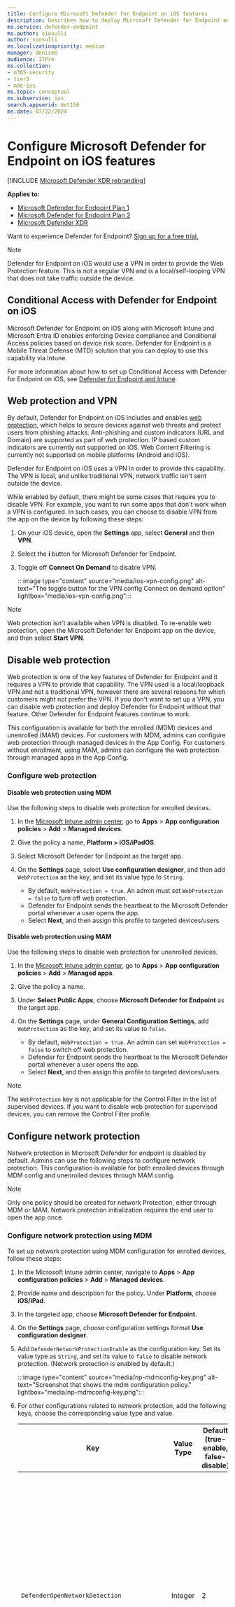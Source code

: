 ```yaml
---
title: Configure Microsoft Defender for Endpoint on iOS features
description: Describes how to deploy Microsoft Defender for Endpoint on iOS features.
ms.service: defender-endpoint
ms.author: siosulli
author: siosulli
ms.localizationpriority: medium
manager: deniseb
audience: ITPro
ms.collection: 
- m365-security
- tier3
- mde-ios
ms.topic: conceptual
ms.subservice: ios
search.appverid: met150
ms.date: 07/22/2024
---
```


# Configure Microsoft Defender for Endpoint on iOS features

[!INCLUDE [Microsoft Defender XDR rebranding](../includes/microsoft-defender.md)]

**Applies to:**

- [Microsoft Defender for Endpoint Plan 1](microsoft-defender-endpoint.md)
- [Microsoft Defender for Endpoint Plan 2](microsoft-defender-endpoint.md)
- [Microsoft Defender XDR](/defender-xdr)

Want to experience Defender for Endpoint? [Sign up for a free trial.](https://signup.microsoft.com/create-account/signup?products=7f379fee-c4f9-4278-b0a1-e4c8c2fcdf7e&ru=https://aka.ms/MDEp2OpenTrial?ocid=docs-wdatp-exposedapis-abovefoldlink)

> [!NOTE]
> Defender for Endpoint on iOS would use a VPN in order to provide the Web Protection feature. This is not a regular VPN and is a local/self-looping VPN that does not take traffic outside the device.

## Conditional Access with Defender for Endpoint on iOS

Microsoft Defender for Endpoint on iOS along with Microsoft Intune and Microsoft Entra ID enables enforcing Device compliance and Conditional Access policies based on device risk score. Defender for Endpoint is a Mobile Threat Defense (MTD) solution that you can deploy to use this capability via Intune.

For more information about how to set up Conditional Access with Defender for Endpoint on iOS, see [Defender for Endpoint and Intune](/mem/intune/protect/advanced-threat-protection).

## Web protection and VPN

By default, Defender for Endpoint on iOS includes and enables [web protection](web-protection-overview.md), which helps to secure devices against web threats and protect users from phishing attacks. Anti-phishing and custom indicators (URL and Domain) are supported as part of web protection. IP based custom indicators are currently not supported on iOS. Web Content Filtering is currently not supported on mobile platforms (Android and iOS).

Defender for Endpoint on iOS uses a VPN in order to provide this capability. The VPN is local, and unlike traditional VPN, network traffic isn't sent outside the device.

While enabled by default, there might be some cases that require you to disable VPN. For example, you want to run some apps that don't work when a VPN is configured. In such cases, you can choose to disable VPN from the app on the device by following these steps:

1. On your iOS device, open the **Settings** app, select **General** and then **VPN**.

2. Select the **i** button for Microsoft Defender for Endpoint.

3. Toggle off **Connect On Demand** to disable VPN.

   :::image type="content" source="media/ios-vpn-config.png" alt-text="The toggle button for the VPN config Connect on demand option" lightbox="media/ios-vpn-config.png":::

> [!NOTE]
> Web protection isn't available when VPN is disabled. To re-enable web protection, open the Microsoft Defender for Endpoint app on the device, and then select **Start VPN**.

## Disable web protection

Web protection is one of the key features of Defender for Endpoint and it requires a VPN to provide that capability. The VPN used is a local/loopback VPN and not a traditional VPN, however there are several reasons for which customers might not prefer the VPN. If you don't want to set up a VPN, you can disable web protection and deploy Defender for Endpoint without that feature. Other Defender for Endpoint features continue to work.

This configuration is available for both the enrolled (MDM) devices and unenrolled (MAM) devices. For customers with MDM, admins can configure web protection through managed devices in the App Config. For customers without enrollment, using MAM, admins can configure the web protection through managed apps in the App Config.

### Configure web protection

#### Disable web protection using MDM

Use the following steps to disable web protection for enrolled devices.

1. In the [Microsoft Intune admin center](https://go.microsoft.com/fwlink/?linkid=2109431), go to **Apps** \> **App configuration policies** \> **Add** \> **Managed devices**.
   
2. Give the policy a name, **Platform \> iOS/iPadOS**.

3. Select Microsoft Defender for Endpoint as the target app.

4. On the **Settings** page, select **Use configuration designer**, and then add `WebProtection` as the key, and set its value type to `String`.

   - By default, `WebProtection = true`. An admin must set `WebProtection = false` to turn off web protection.
   - Defender for Endpoint sends the heartbeat to the Microsoft Defender portal whenever a user opens the app.
   - Select **Next**, and then assign this profile to targeted devices/users.

#### Disable web protection using MAM

Use the following steps to disable web protection for unenrolled devices.

1. In the [Microsoft Intune admin center](https://go.microsoft.com/fwlink/?linkid=2109431), go to **Apps** \> **App configuration policies** \> **Add** \> **Managed apps**.

2. Give the policy a name.

3. Under **Select Public Apps**, choose **Microsoft Defender for Endpoint** as the target app.

4. On the **Settings** page, under **General Configuration Settings**, add `WebProtection` as the key, and set its value to `false`.

   - By default, `WebProtection = true`. An admin can set `WebProtection = false` to switch off web protection.
   - Defender for Endpoint sends the heartbeat to the Microsoft Defender portal whenever a user opens the app.
   - Select **Next**, and then assign this profile to targeted devices/users.

> [!NOTE]
> The `WebProtection` key is not applicable for the Control Filter in the list of supervised devices. If you want to disable web protection for supervised devices, you can remove the Control Filter profile.

## Configure network protection

Network protection in Microsoft Defender for endpoint is disabled by default. Admins can use the following steps to configure network protection. This configuration is available for both enrolled devices through MDM config and unenrolled devices through MAM config.

> [!NOTE]
> Only one policy should be created for network Protection, either through MDM or MAM. Network protection initialization requires the end user to open the app once.

### Configure network protection using MDM

To set up network protection using MDM configuration for enrolled devices, follow these steps:

1. In the Microsoft Intune admin center, navigate to **Apps** \> **App configuration policies** \> **Add** \> **Managed devices**.

2. Provide name and description for the policy. Under **Platform**, choose **iOS/iPad**.

3. In the targeted app, choose **Microsoft Defender for Endpoint**.

4. On the **Settings** page, choose configuration settings format **Use configuration designer**.

5. Add `DefenderNetworkProtectionEnable` as the configuration key. Set its value type as `String`, and set its value to `false` to disable network protection. (Network protection is enabled by default.)

   :::image type="content" source="media/np-mdmconfig-key.png" alt-text="Screenshot that shows the mdm configuration policy." lightbox="media/np-mdmconfig-key.png":::

6. For other configurations related to network protection, add the following keys, choose the corresponding value type and value.

   | Key | Value Type | Default (true-enable, false-disable) | Description |
   | --- | --- | --- | --- |
   | `DefenderOpenNetworkDetection` | Integer | 2 | 1 - Audit, 0 - Disable, 2 - Enable (default). This setting is managed by an IT Admin to audit, disable, or enable open network detection, respectively. In audit mode, alerts are sent only to the Microsoft Defender portal with no end-user experience. For end-user experience, set it to `Enable`.|
   | `DefenderEndUserTrustFlowEnable` | String | false | true - enable, false - disable; This setting is used by IT admins to enable or disable the end user in-app experience to trust and untrust the unsecure and suspicious networks. |
   | `DefenderNetworkProtectionAutoRemediation` | String | true | true - enable, false - disable; This setting is used by the IT admin to enable or disable the remediation alerts that are sent when a user performs remediation activities like switching to safer WIFI access points.|
   | `DefenderNetworkProtectionPrivacy` | String | true | true - enable, false - disable; This setting is managed by IT admin to enable or disable privacy in network protection. If privacy is disabled, then user consent to share the malicious wifi is shown. If privacy is enabled, then no user consent is shown and no app data is collected. |
   
7. In the **Assignments** section, an admin can choose groups of users to include and exclude from the policy.

8. Review and create the configuration policy.

### Configure network protection using MAM

Use the following procedure to set up MAM config for unenrolled devices for network protection (Authenticator device registration is required for MAM configuration) in iOS devices. 

1. In the Microsoft Intune admin center, navigate to **Apps** \> **App configuration policies** \> **Add** \> **Managed apps** \> **Create a new App configuration policy**.

   :::image type="content" source="media/addiosconfig.png" alt-text="Add configuration policy." lightbox="media/addiosconfig.png":::

2. Provide a name and description to uniquely identify the policy. Then select **Select Public apps**, and choose **Microsoft Defender for Platform iOS/iPadOS**.

   :::image type="content" source="media/nameiosconfig.png" alt-text="Name the configuration." lightbox="media/nameiosconfig.png":::

3. On the **Settings** page, add **DefenderNetworkProtectionEnable** as the key and the value as `false` to disable network protection. (Network protection is enabled by default.)

   :::image type="content" source="media/addiosconfigvalue.png" alt-text="Add configuration value." lightbox="media/addiosconfigvalue.png":::

4. For other configurations related to network protection, add the following keys and appropriate corresponding value.

   |Key| Default (true - enable, false - disable)|Description|
   |---|---|---|
   |`DefenderOpenNetworkDetection`|2| 1 - Audit, 0 - Disable, 2 - Enable (default). This setting is managed by an IT admin to enable, audit, or disable open network detection. In Audit mode, alerts are sent only to the ATP portal with no user side experience. For user experience, set the config to "Enable" mode.|
   |`DefenderEndUserTrustFlowEnable`| false | true - enable, false - disable; This setting is used by IT admins to enable or disable the end user in-app experience to trust and untrust the unsecure and suspicious networks.|
   |`DefenderNetworkProtectionAutoRemediation`| true |true - enable, false - disable; This setting is used by the IT admin to enable or disable the remediation alerts that are sent when a user performs remediation activities like switching to safer WIFI access points.|
   |`DefenderNetworkProtectionPrivacy`| true |true - enable, false - disable; This setting is managed by IT admin to enable or disable privacy in network protection. If privacy is disabled, then user consent to share the malicious wifi is shown. If privacy is enabled, then no user consent is shown and no app data is collected. |
   
5. In the **Assignments** section, an admin can choose groups of users to include and exclude from the policy.

   :::image type="content" source="media/assigniosconfig.png" alt-text="Assign configuration." lightbox="media/assigniosconfig.png":::

6. Review and create the configuration policy.

## Coexistence of multiple VPN profiles

Apple iOS doesn't support multiple device-wide VPNs to be active simultaneously. While multiple VPN profiles can exist on the device, only one VPN can be active at a time.

## Configure Microsoft Defender for Endpoint risk signal in app protection policy (MAM)

Microsoft Defender for Endpoint on iOS enables the App Protection Policy scenario. End-users can install the latest version of the app directly from the Apple app store. Ensure the device is registered to Authenticator with the same account being used to onboard in Defender for successful MAM registration.

Microsoft Defender for Endpoint can be configured to send threat signals to be used in App Protection Policies (APP, also known as MAM) on iOS/iPadOS. With this capability, you can use Microsoft Defender for Endpoint to protect access to corporate data from unenrolled devices as well.

Follow the steps in the following link to set up app protection policies with Microsoft Defender for Endpoint [Configure Defender risk signals in app protection policy (MAM)](ios-install-unmanaged.md)

For more details on MAM or app protection policy, see [iOS app protection policy settings](/mem/intune/apps/app-protection-policy-settings-ios).

## Privacy controls

Microsoft Defender for Endpoint on iOS enables privacy controls for both admins and end users. This includes the controls for enrolled (MDM) and unenrolled (MAM) devices.

If you're using MDM, your admins can configure privacy controls through **Managed devices** in the App Config. If you're using MAM without enrollment, your admins can configure privacy controls through **Managed apps** in the App Config. End users also can configure privacy settings in Microsoft Defender app settings.

### Configure privacy in phish alert report

Customers can now enable privacy control for the phish report sent by Microsoft Defender for Endpoint on iOS so that the domain name isn't included as part of a phish alert whenever a phish website is detected and blocked by Microsoft Defender for Endpoint.

#### Configure privacy controls in MDM

Use the following steps to enable privacy and not collect the domain name as part of the phish alert report for enrolled devices.

1. In the [Microsoft Intune admin center](https://go.microsoft.com/fwlink/?linkid=2109431), go to **Apps** \> **App configuration policies** \> **Add** \> **Managed devices**.

2. Give the policy a name, **Platform \> iOS/iPadOS**, select the profile type.

3. Select **Microsoft Defender for Endpoint** as the target app.

4. On the **Settings** page, select **Use configuration designer** and add `DefenderExcludeURLInReport` as the key, and set its value type to **Boolean**.

   - To enable privacy and not collect the domain name, enter the value as `true` and assign this policy to users. By default, this value is set to `false`.
   - For users with key set as `true`, the phish alert doesn't contain the domain name information whenever a malicious site is detected and blocked by Defender for Endpoint.

5. Select **Next** and assign this profile to targeted devices/users.

#### Configure privacy controls in MAM

Use the following steps to enable privacy and not collect the domain name as part of the phish alert report for unenrolled devices.

1. In the [Microsoft Intune admin center](https://go.microsoft.com/fwlink/?linkid=2109431), go to **Apps** \> **App configuration policies** \> **Add** \> **Managed apps**.

2. Give the policy a name.

3. Under **Select Public Apps**, choose **Microsoft Defender for Endpoint** as the target app.

4. On the **Settings** page, under the **General Configuration Settings**, add `DefenderExcludeURLInReport` as the key, and set its value as `true`.

   - To enable privacy and not collect the domain name, enter the value as `true` and assign this policy to users. By default, this value is set to `false`.
   - For users with key set as `true`, the phish alert doesn't contain the domain name information whenever a malicious site is detected and blocked by Defender for Endpoint.

5. Select **Next** and assign this profile to targeted devices/users.

#### Configure end-user privacy controls in the Microsoft Defender app

These controls help the end user to configure the information shared to their organization.

For supervised devices, end-user controls aren't visible. Your admin decides and controls the settings. However, for unsupervised devices, the control is displayed under the **Settings \> Privacy**.

Users see a toggle for **Unsafe Site Info**. This toggle is only visible if admin has set `DefenderExcludeURLInReport = true`.

If enabled by an admin, users can specify whether to send unsafe site info to their organization. By default, it's set to `false`, which means unsafe site information isn't sent. If user toggles it to `true`, unsafe site details are sent.

Turning privacy controls on or off doesn't impact the device compliance check or conditional access.

> [!NOTE]
> On Supervised devices with the configuration profile, Microsoft Defender for Endpoint can access the entire URL and if it is found to be phishing, it is blocked.
> On an Unsupervised device, Microsoft Defender for Endpoint has access to only the domain name, and if the domain is not a phishing URL, it won't be blocked.

## Optional permissions

Microsoft Defender for Endpoint on iOS enables optional permissions in the onboarding flow. Currently the permissions required by Defender for Endpoint are mandatory in the onboarding flow. With this feature, admins can deploy Defender for Endpoint on BYOD devices without enforcing the mandatory VPN permission during onboarding. End users can onboard the app without the mandatory permissions and can later review these permissions. This feature is currently present only for enrolled devices (MDM).

### Configure optional permissions using MDM

Admins can use the following steps to enable Optional VPN permission for enrolled devices.

1. In the [Microsoft Intune admin center](https://go.microsoft.com/fwlink/?linkid=2109431), go to **Apps** \> **App configuration policies** \> **Add** \> **Managed devices**.

2. Give the policy a name, select **Platform \> iOS/iPadOS**.

3. Select **Microsoft Defender for Endpoint** as the target app.

4. On the **Settings** page, select **Use configuration designer** and add `DefenderOptionalVPN` as the key, and set its value type as `Boolean`.

   - To enable optional VPN permission, enter value as `true` and assign this policy to users. By default, this value is set to `false`.
   - For users with key set as `true`, the users are able to onboard the app without giving the VPN permission.

5. Select **Next** and assign this profile to targeted devices/users.

### Configure optional permissions as an end user

End users install and open the Microsoft Defender app to start onboarding.

- If an admin has set up optional permissions, then the user can Skip VPN permission and complete onboarding.
- Even if the user has skipped VPN, the device is able to onboard, and a heartbeat is sent.
- If VPN is disabled, web protection isn't active.
- Later, the user can enable web protection from within the app, which installs the VPN configuration on the device.

> [!NOTE]
> Optional Permission is different from Disable Web Protection. Optional VPN Permission only helps to skip the permission during onboarding but its available for the end user to later review and enable it. While Disable Web Protection allows users to onboard the Defender for Endpoint app without the Web Protection. It cannot be enabled later.

## Jailbreak detection

Microsoft Defender for Endpoint has the capability of detecting unmanaged and managed devices that are jailbroken. These jailbreak checks are done periodically. If a device is detected as jailbroken, these events occur:

- High-risk alert is reported to the Microsoft Defender portal. If device Compliance and Conditional Access is set up based on device risk score, then the device is blocked from accessing corporate data.
- User data on app is cleared. When user opens the app after jailbreaking, the VPN profile (only MDE loopback VPN Profile) also is deleted, and no web protection is offered. VPN profiles delivered by Intune will not be removed.

### Configure compliance policy against jailbroken devices

To protect corporate data from being accessed on jailbroken iOS devices, we recommend that you set up the following compliance policy on Intune.

> [!NOTE]
> Jailbreak detection is a capability provided by Microsoft Defender for Endpoint on iOS. However, we recommend that you setup this policy as an additional layer of defense against jailbreak scenarios.

Follow the steps below to create a compliance policy against jailbroken devices.

1. In the [Microsoft Intune admin center](https://go.microsoft.com/fwlink/?linkid=2109431), go to **Devices** \> **Compliance policies** \> **Create Policy**. Select "iOS/iPadOS" as platform and select **Create**.

   :::image type="content" source="media/ios-jb-policy.png" alt-text="The Create Policy tab" lightbox="media/ios-jb-policy.png":::

2. Specify a name of the policy, such as *Compliance Policy for Jailbreak*.

3. In the compliance settings page, select to expand **Device Health** section and select `Block` in the **Jailbroken devices** field.

   :::image type="content" source="media/ios-jb-settings.png" alt-text="The Compliance settings tab" lightbox="media/ios-jb-settings.png":::

4. In the **Actions for noncompliance** section, select the actions as per your requirements, and then select **Next**.

   :::image type="content" source="media/ios-jb-actions.png" alt-text="The Actions for noncompliance tab" lightbox="media/ios-jb-actions.png":::

5. In the **Assignments** section, select the user groups that you want to include for this policy and then select **Next**.

6. In the **Review + Create** section, verify that all the information entered is correct and then select **Create**.

## Configure custom indicators

Defender for Endpoint on iOS enables admins to configure custom indicators on iOS devices as well. For more information on how to configure custom indicators, see [Manage indicators](manage-indicators.md).

> [!NOTE]
> Defender for Endpoint on iOS supports creating custom indicators only for URLs and domains. IP based custom indicators is not supported on iOS.
>
> For iOS, no alerts are generated on Microsoft Defender XDR when the URL or domain set in the indicator is accessed.

## Configure vulnerability assessment of apps

Reducing cyber risk requires comprehensive risk-based vulnerability management to identify, assess, remediate, and track all your biggest vulnerabilities across your most critical assets, all in a single solution. Visit this [page](/defender-vulnerability-management/defender-vulnerability-management) to learn more about Microsoft Defender Vulnerability Management in Microsoft Defender for Endpoint.

Defender for Endpoint on iOS supports vulnerability assessments of OS and apps. Vulnerability assessment of iOS versions is available for both enrolled (MDM) and unenrolled (MAM) devices. Vulnerability assessment of apps is only for enrolled (MDM) devices. Admins can use the following steps to configure the vulnerability assessment of apps.

### On a supervised device

1. Ensure the device is configured in the [Supervised mode](ios-install.md#complete-deployment-for-supervised-devices).

2. To enable the feature in the [Microsoft Intune admin center](https://go.microsoft.com/fwlink/?linkid=2109431), go to **Endpoint Security** \> **Microsoft Defender for Endpoint** \> **Enable App sync for iOS/iPadOS devices**.

     :::image type="content" source="media/tvm-app-sync-toggle.png" alt-text="App sync toggleSup" lightbox="media/tvm-app-sync-toggle.png":::

> [!NOTE]
> To get the list of all the apps including unmanaged apps, the admin has to enable **Send full application inventory data on personally owned iOS/iPadOS devices** setting in the Intune Admin Portal for the supervised devices marked as "Personal".
> For the supervised devices marked as "Corporate" in the Intune Admin Portal, the admin need not enable **Send full application inventory data on personally owned iOS/iPadOS devices**.

### On an unsupervised device

1. To enable the feature in the [Microsoft Intune admin center](https://go.microsoft.com/fwlink/?linkid=2109431), go to **Endpoint Security** \> **Microsoft Defender for Endpoint** \> **Enable App sync for iOS/iPadOS devices**.

   :::image type="content" source="media/tvm-app-sync-toggle.png" alt-text="App sync toggle" lightbox="media/tvm-app-sync-toggle.png":::

2. To get the list of all the apps including unmanaged apps, enable the toggle **Send full application inventory data on personally owned iOS/iPadOS devices**.

    :::image type="content" source="media/tvm-full-app-data.png" alt-text="Full App Data" lightbox="media/tvm-full-app-data.png":::

3. Use the following steps to configure the privacy setting.

   1. Go to **Apps** \> **App configuration policies** \> **Add** \> **Managed devices**.
   
   2. Give the policy a name, **Platform** \> **iOS/iPadOS**.

   3. Select **Microsoft Defender for Endpoint** as the target app.

   4. On the **Settings** page, select Use configuration designer and add `DefenderTVMPrivacyMode` as the key. Set its value type as `String`.

      - To disable privacy and collect the list of apps installed, specify the value as `False`, and then assign this policy to users. 
      - By default, this value is set to `True` for unsupervised devices.
      - For users with key set as `False`, Defender for Endpoint sends the list of apps installed on the device for vulnerability assessment.
   
   5. Select **Next** and assign this profile to targeted devices/users.
   
   6. Turning privacy controls on or off doesn't impact the device compliance check or conditional access.

4. Once the config is applied, end users must open the app to approve the privacy setting.

   - The privacy approval screen appears only for unsupervised devices.
   - Only if end-user approves the privacy, the app information is sent to the Defender for Endpoint console.

   :::image type="content" source="media/tvm-user-privacy2.png" alt-text="Screenshot of the end user privacy screen." lightbox="media/tvm-user-privacy2.png":::

Once the client versions are deployed to target iOS devices, processing starts. Vulnerabilities found on those devices start showing up in the Defender Vulnerability Management dashboard. The processing might take few hours (max 24 hours) to complete. This time frame is especially true for the entire list of apps to show up in the software inventory.

> [!NOTE]
> If you're using SSL inspection solution within your iOS device, add the domain names `securitycenter.windows.com` (in commercial environments) and `securitycenter.windows.us` (in GCC environments) for threat and vulnerability management features to work.

## Disable sign out

Defender for Endpoint on iOS supports deployment without sign out button in the app to prevent users from signing out of the Defender app. This is important to prevent users from tampering the device. 

This configuration is available for both the enrolled (MDM) devices as well as unenrolled (MAM) devices. Admins can use the following steps to configure the Disable sign out

### Configure disable sign out using MDM

**For enrolled devices (MDM)**

1. In the Microsoft Intune admin center, go to **Apps** \> **App configuration policies** \> **Add** \> **Managed devices**.

2. Give the policy a name, and then select **Platform** \> **iOS/iPadOS**.

3. Select `Microsoft Defender for Endpoint` as the target app. 

4. On the **Settings** page, select **Use configuration designer**, and add `DisableSignOut` as the key. Set its value type as `String`.

   - By default, `DisableSignOut = false`.
   - An admin can set `DisableSignOut = true` to disable the sign-out button in the app. Users don't see the sign out button once the policy is pushed.

5. Select **Next**, and then assign this policy to targeted devices/users.

### Configure disable sign out using MAM

**For unenrolled devices (MAM)**

1. In the Microsoft Intune admin center, navigate to **Apps** > **App configuration policies** > **Add** > **Managed apps**.

2. Give the policy a name.

3. Under **Select Public Apps**, select `Microsoft Defender for Endpoint` as the target app.

4. On the **Settings** page, add `DisableSignOut` as the key, and set its value as `true`.

   - By default, `DisableSignOut = false`.
   - An admin can set `DisableSignOut = true` to disable the sign-out button in the app. Users don't see the sign-out button once the policy is pushed.

5. Select **Next**, and then assign this policy to targeted devices/users.

## Device tagging

Defender for Endpoint on iOS enables bulk tagging the mobile devices during onboarding by allowing the admins to set up tags via Intune. Admin can configure the device tags through Intune via configuration policies and push them to user's devices. Once the User installs and activates Defender, the client app passes the device tags to the Microsoft Defender portal. The Device tags appear against the devices in the Device Inventory. 

This configuration is available for both the enrolled (MDM) devices as well as unenrolled (MAM) devices. Admins can use the following steps to configure the Device tags.

### Configure device tags using MDM

**For enrolled devices (MDM)**

1. In the Microsoft Intune admin center, go to **Apps** \> **App configuration policies** \> **Add** \> **Managed devices**.

2. Give the policy a name, and then select **Platform** \> **iOS/iPadOS**.

3. Select `Microsoft Defender for Endpoint` as the target app. 

4. On the **Settings** page, select **Use configuration designer**, and add `DefenderDeviceTag` as the key. Set its value type as `String`.

   - An admin can assign a new tag by adding the key `DefenderDeviceTag` and setting a value for the device tag.
   - An admin can edit an existing tag by modifying the value of the key `DefenderDeviceTag`.
   - An admin can delete an existing tag by removing the key `DefenderDeviceTag`.

5. Select **Next**, and then assign this policy to targeted devices/users.

### Configure device tags using MAM

**For unenrolled devices (MAM)**

1. In the Microsoft Intune admin center, go to **Apps** > **App configuration policies** > **Add** > **Managed apps**.

2. Give the policy a name.

3. Under the **Select Public Apps**, choose `Microsoft Defender for Endpoint` as the target app.

4. On the **Settings** page, add `DefenderDeviceTag` as the key (under **General Configuration Settings**).

   - An admin can assign a new tag by adding the key `DefenderDeviceTag` and setting a value for device tag.
   - An admin can edit an existing tag by modifying the value of the key `DefenderDeviceTag`.
   - An admin can delete an existing tag by removing the key `DefenderDeviceTag`.

5. Select **Next**, and then assign this policy to targeted devices/users.

> [!NOTE] 
> The Microsoft Defender app must be opened for tags to be synced with Intune and passed to the Microsoft Defender portal. It may take up to 18 hours for tags to reflect in the portal.

## Suppress OS update notifications

A configuration is available for customers to suppress OS update notification in Defender for Endpoint on iOS. Once the config key is set in the Intune App configuration policies, Defender for Endpoint will not send any notifications on the device for OS updates. However, when you open the Microsoft Defender app, the Device Health card is visible and show the state of your OS. 

This configuration is available for both the enrolled (MDM) devices as well as unenrolled (MAM) devices. Admins can use the following steps to suppress the OS update Notification.

### Configure OS update notifications using MDM

**For enrolled devices (MDM)**

1. In the Microsoft Intune admin center, go to **Apps** \> **App configuration policies** \> **Add** \> **Managed devices**.

2. Give the policy a name, select **Platform** \> **iOS/iPadOS**.

3. Select `Microsoft Defender for Endpoint` as the target app. 

4. On the **Settings** page, select **Use configuration designer**, and add `SuppressOSUpdateNotification` as the key. Set its value type as `String`.

   - By default, `SuppressOSUpdateNotification = false`.
   - An admin can set `SuppressOSUpdateNotification = true` to suppress the OS update notifications.
   - Select **Next** and assign this policy to targeted devices/users.

### Configure OS update notifications using MAM

**For unenrolled devices (MAM)**

1. In the Microsoft Intune admin center, navigate to **Apps** > **App configuration policies** > **Add** > **Managed apps**.

2. Give the policy a name.

3. Under the **Select Public Apps**, choose `Microsoft Defender for Endpoint` as the target app.

4. On the **Settings** page, add `SuppressOSUpdateNotification` as the key (under **General Configuration Settings**).

   - By default, `SuppressOSUpdateNotification = false`.
   - An admin can set `SuppressOSUpdateNotification = true` to suppress the OS update notifications.

5. Select **Next** and assign this policy to targeted devices/users.

## Configure the option to send in-app feedback

Customers now have the option to configure the ability to send feedback data to Microsoft within the Defender for Endpoint app. Feedback data helps Microsoft improve  products and troubleshoot issues.

> [!NOTE]
> For US Government cloud customers, feedback data collection is disabled by default.

Use the following steps to configure the option to send feedback data to Microsoft:

1. In the [Microsoft Intune admin center](https://go.microsoft.com/fwlink/?linkid=2109431), go to **Apps** \> **App configuration policies** \> **Add** \> **Managed devices**.

2. Give the policy a name, and select **Platform \> iOS/iPadOS** as the profile type.

3. Select `Microsoft Defender for Endpoint` as the target app.

4. On the **Settings** page, select **Use configuration designer** and add `DefenderFeedbackData` as the key, and set its value type as `Boolean`.

   - To remove the ability of end-users to provide feedback, set the value as `false` and assign this policy to users. By default, this value is set to `true`. For US Government customers, the default value is set to 'false'.
   - For users with key set as `true`, there is an option to send Feedback data to Microsoft within the app (**Menu** \> **Help & Feedback** \> **Send Feedback to Microsoft**).

5. Select **Next** and assign this profile to targeted devices/users.

## Report unsafe sites

Phishing websites impersonate trustworthy websites for the purpose of obtaining your personal or financial information. Visit the [Provide feedback about network protection](https://www.microsoft.com/wdsi/filesubmission/exploitguard/networkprotection) page to report a website that could be a phishing site.

[!INCLUDE [Microsoft Defender for Endpoint Tech Community](../includes/defender-mde-techcommunity.md)]
